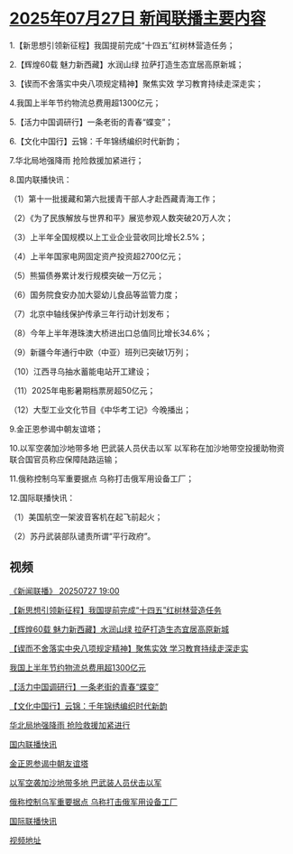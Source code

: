 # [2025年07月27日 新闻联播主要内容](https://tv.cctv.com/lm/xwlb/day/20250727.shtml)

1.【新思想引领新征程】我国提前完成“十四五”红树林营造任务；

2.【辉煌60载 魅力新西藏】水润山绿 拉萨打造生态宜居高原新城；

3.【锲而不舍落实中央八项规定精神】聚焦实效 学习教育持续走深走实；

4.我国上半年节约物流总费用超1300亿元；

5.【活力中国调研行】一条老街的青春“蝶变”；

6.【文化中国行】云锦：千年锦绣编织时代新韵；

7.华北局地强降雨 抢险救援加紧进行；

8.国内联播快讯：

（1）第十一批援藏和第六批援青干部人才赴西藏青海工作；

（2）《为了民族解放与世界和平》展览参观人数突破20万人次；

（3）上半年全国规模以上工业企业营收同比增长2.5%；

（4）上半年国家电网固定资产投资超2700亿元；

（5）熊猫债券累计发行规模突破一万亿元；

（6）国务院食安办加大婴幼儿食品等监管力度；

（7）北京中轴线保护传承三年行动计划发布；

（8）今年上半年港珠澳大桥进出口总值同比增长34.6%；

（9）新疆今年通行中欧（中亚）班列已突破1万列；

（10）江西寻乌抽水蓄能电站开工建设；

（11）2025年电影暑期档票房超50亿元；

（12）大型工业文化节目《中华考工记》今晚播出；

9.金正恩参谒中朝友谊塔；

10.以军空袭加沙地带多地 巴武装人员伏击以军 以军称在加沙地带空投援助物资 联合国官员称应保障陆路运输；

11.俄称控制乌军重要据点 乌称打击俄军用设备工厂；

12.国际联播快讯：

（1）美国航空一架波音客机在起飞前起火；

（2）苏丹武装部队谴责所谓“平行政府”。

## 视频

[《新闻联播》 20250727 19:00](https://tv.cctv.com/2025/07/27/VIDEv0HpWIeQ0v2VhNRZUTDf250727.shtml)

[【新思想引领新征程】我国提前完成“十四五”红树林营造任务](https://tv.cctv.com/2025/07/27/VIDE4t8dXhoBG56w6RUGkYOW250727.shtml)

[【辉煌60载 魅力新西藏】水润山绿 拉萨打造生态宜居高原新城](https://tv.cctv.com/2025/07/27/VIDEb2OfHbBPwHuQmZ74uxrD250727.shtml)

[【锲而不舍落实中央八项规定精神】聚焦实效 学习教育持续走深走实](https://tv.cctv.com/2025/07/27/VIDEw1VG8aHmhoVZsdlYpmaW250727.shtml)

[我国上半年节约物流总费用超1300亿元](https://tv.cctv.com/2025/07/27/VIDEGefFGWy6iLDhwMpPobv0250727.shtml)

[【活力中国调研行】一条老街的青春“蝶变”](https://tv.cctv.com/2025/07/27/VIDEzxBB5Wvp8yWs5NbOFvvw250727.shtml)

[【文化中国行】云锦：千年锦绣编织时代新韵](https://tv.cctv.com/2025/07/27/VIDEhPcHrXaGyo51oukT41ML250727.shtml)

[华北局地强降雨 抢险救援加紧进行](https://tv.cctv.com/2025/07/27/VIDEKn4Oqh0atRCClobhsdqR250727.shtml)

[国内联播快讯](https://tv.cctv.com/2025/07/27/VIDEMMUPGwBkdwIAc38FbDjo250727.shtml)

[金正恩参谒中朝友谊塔](https://tv.cctv.com/2025/07/27/VIDEug8cqmYZPBD5SiotFL6y250727.shtml)

[以军空袭加沙地带多地 巴武装人员伏击以军](https://tv.cctv.com/2025/07/27/VIDEMPLE9bAqACl70B3jzqYb250727.shtml)

[俄称控制乌军重要据点 乌称打击俄军用设备工厂](https://tv.cctv.com/2025/07/27/VIDEoJGv0qIXqcM1DOwNJnjf250727.shtml)

[国际联播快讯](https://tv.cctv.com/2025/07/27/VIDEKz9DYCa6BMOWICns6Dfa250727.shtml)

[视频地址](https://tv.cctv.com/lm/xwlb/day/20250727.shtml) 

